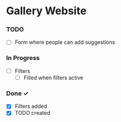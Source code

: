 # Gallery Website

### TODO

- [ ] Form where people can add suggestions

### In Progress

- [ ] Filters
  - [ ] Filled when filters active

### Done ✓

- [x] Filters added
- [x] TODO created
